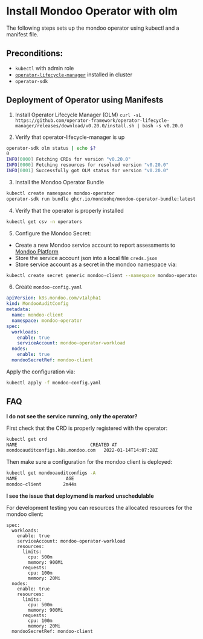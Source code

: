 # Install Mondoo Operator with olm

The following steps sets up the mondoo operator using kubectl and a manifest file.

## Preconditions:

- `kubectl` with admin role
- [`operator-lifecycle-manager`](https://olm.operatorframework.io/) installed in cluster
- `operator-sdk`

## Deployment of Operator using Manifests

1. Install Operator Lifecycle Manager (OLM)
   `curl -sL https://github.com/operator-framework/operator-lifecycle-manager/releases/download/v0.20.0/install.sh | bash -s v0.20.0`

2. Verify that operator-lifecycle-manager is up

```bash
operator-sdk olm status | echo $?
0
INFO[0000] Fetching CRDs for version "v0.20.0"
INFO[0000] Fetching resources for resolved version "v0.20.0"
INFO[0001] Successfully got OLM status for version "v0.20.0"
```

3. Install the Mondoo Operator Bundle

```bash
kubectl create namespace mondoo-operator
operator-sdk run bundle ghcr.io/mondoohq/mondoo-operator-bundle:latest --namespace=mondoo-operator
```

4. Verify that the operator is properly installed

```bash
kubectl get csv -n operators
```

5. Configure the Mondoo Secret:

- Create a new Mondoo service account to report assessments to [Mondoo Platform](https://mondoo.com/docs/platform/service_accounts)
- Store the service account json into a local file `creds.json`
- Store service account as a secret in the mondoo namespace via:

```bash
kubectl create secret generic mondoo-client --namespace mondoo-operator --from-file=config=creds.json
```

6. Create `mondoo-config.yaml`

```yaml
apiVersion: k8s.mondoo.com/v1alpha1
kind: MondooAuditConfig
metadata:
  name: mondoo-client
  namespace: mondoo-operator
spec:
  workloads:
    enable: true
    serviceAccount: mondoo-operator-workload
  nodes:
    enable: true
  mondooSecretRef: mondoo-client
```

Apply the configuration via:

```bash
kubectl apply -f mondoo-config.yaml
```

## FAQ

**I do not see the service running, only the operator?**

First check that the CRD is properly registered with the operator:

```bash
kubectl get crd
NAME                           CREATED AT
mondooauditconfigs.k8s.mondoo.com   2022-01-14T14:07:28Z
```

Then make sure a configuration for the mondoo client is deployed:

```bash
kubectl get mondooauditconfigs -A
NAME                  AGE
mondoo-client        2m44s
```

**I see the issue that deploymend is marked unschedulable**

For development testing you can resources the allocated resources for the mondoo client:

```
spec:
  workloads:
    enable: true
    serviceAccount: mondoo-operator-workload
    resources:
      limits:
        cpu: 500m
        memory: 900Mi
      requests:
        cpu: 100m
        memory: 20Mi
  nodes:
    enable: true
    resources:
      limits:
        cpu: 500m
        memory: 900Mi
      requests:
        cpu: 100m
        memory: 20Mi
  mondooSecretRef: mondoo-client
```
